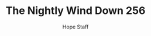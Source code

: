 ---
image: /assets/img/nwd/256_nwd_ephesians_1_18_a_tlb.png
title: The Nightly Wind Down 256
number: 256
categories:
  - The Nightly Wind Down
author: Hope Staff
notes: The Nightly Wind Down 256
embed: >-
  EMBED_GOES_HERE
transcript: >-
  SOME LINES OF TEXT START HERE
---